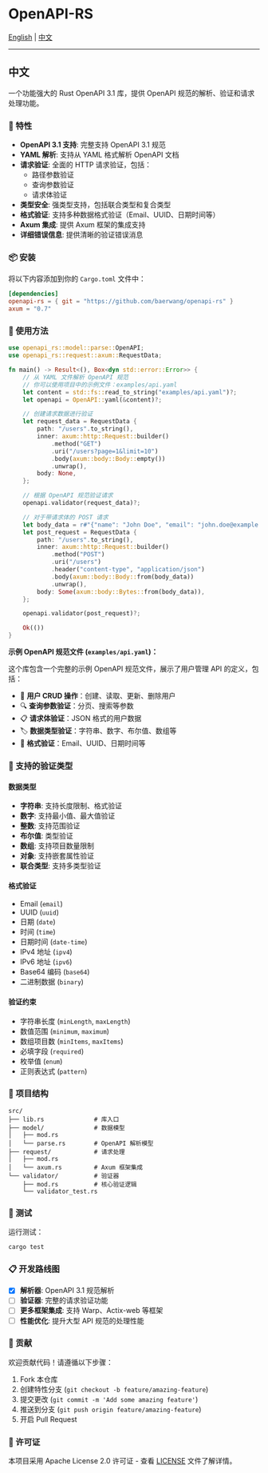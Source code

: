 # OpenAPI-RS

[English](README.md) | [中文](README-ZH.md)

---

## 中文

一个功能强大的 Rust OpenAPI 3.1 库，提供 OpenAPI 规范的解析、验证和请求处理功能。

### 🚀 特性

- **OpenAPI 3.1 支持**: 完整支持 OpenAPI 3.1 规范
- **YAML 解析**: 支持从 YAML 格式解析 OpenAPI 文档
- **请求验证**: 全面的 HTTP 请求验证，包括：
    - 路径参数验证
    - 查询参数验证
    - 请求体验证
- **类型安全**: 强类型支持，包括联合类型和复合类型
- **格式验证**: 支持多种数据格式验证（Email、UUID、日期时间等）
- **Axum 集成**: 提供 Axum 框架的集成支持
- **详细错误信息**: 提供清晰的验证错误消息

### 📦 安装

将以下内容添加到你的 `Cargo.toml` 文件中：

```toml
[dependencies]
openapi-rs = { git = "https://github.com/baerwang/openapi-rs" }
axum = "0.7"
```

### 🔧 使用方法

```rust
use openapi_rs::model::parse::OpenAPI;
use openapi_rs::request::axum::RequestData;

fn main() -> Result<(), Box<dyn std::error::Error>> {
    // 从 YAML 文件解析 OpenAPI 规范
    // 你可以使用项目中的示例文件：examples/api.yaml
    let content = std::fs::read_to_string("examples/api.yaml")?;
    let openapi = OpenAPI::yaml(&content)?;

    // 创建请求数据进行验证
    let request_data = RequestData {
        path: "/users".to_string(),
        inner: axum::http::Request::builder()
            .method("GET")
            .uri("/users?page=1&limit=10")
            .body(axum::body::Body::empty())
            .unwrap(),
        body: None,
    };

    // 根据 OpenAPI 规范验证请求
    openapi.validator(request_data)?;

    // 对于带请求体的 POST 请求
    let body_data = r#"{"name": "John Doe", "email": "john.doe@example.com", "age": 30}"#;
    let post_request = RequestData {
        path: "/users".to_string(),
        inner: axum::http::Request::builder()
            .method("POST")
            .uri("/users")
            .header("content-type", "application/json")
            .body(axum::body::Body::from(body_data))
            .unwrap(),
        body: Some(axum::body::Bytes::from(body_data)),
    };

    openapi.validator(post_request)?;

    Ok(())
}
```

**示例 OpenAPI 规范文件 (`examples/api.yaml`)：**

这个库包含一个完整的示例 OpenAPI 规范文件，展示了用户管理 API 的定义，包括：

- 📝 **用户 CRUD 操作**：创建、读取、更新、删除用户
- 🔍 **查询参数验证**：分页、搜索等参数
- 📋 **请求体验证**：JSON 格式的用户数据
- 🏷️ **数据类型验证**：字符串、数字、布尔值、数组等
- 📧 **格式验证**：Email、UUID、日期时间等

### 🎯 支持的验证类型

#### 数据类型

- **字符串**: 支持长度限制、格式验证
- **数字**: 支持最小值、最大值验证
- **整数**: 支持范围验证
- **布尔值**: 类型验证
- **数组**: 支持项目数量限制
- **对象**: 支持嵌套属性验证
- **联合类型**: 支持多类型验证

#### 格式验证

- Email (`email`)
- UUID (`uuid`)
- 日期 (`date`)
- 时间 (`time`)
- 日期时间 (`date-time`)
- IPv4 地址 (`ipv4`)
- IPv6 地址 (`ipv6`)
- Base64 编码 (`base64`)
- 二进制数据 (`binary`)

#### 验证约束

- 字符串长度 (`minLength`, `maxLength`)
- 数值范围 (`minimum`, `maximum`)
- 数组项目数 (`minItems`, `maxItems`)
- 必填字段 (`required`)
- 枚举值 (`enum`)
- 正则表达式 (`pattern`)

### 📁 项目结构

```
src/
├── lib.rs              # 库入口
├── model/              # 数据模型
│   ├── mod.rs
│   └── parse.rs        # OpenAPI 解析模型
├── request/            # 请求处理
│   ├── mod.rs
│   └── axum.rs         # Axum 框架集成
└── validator/          # 验证器
    ├── mod.rs          # 核心验证逻辑
    └── validator_test.rs
```

### 🧪 测试

运行测试：

```bash
cargo test
```

### 📋 开发路线图

- [x] **解析器**: OpenAPI 3.1 规范解析
- [ ] **验证器**: 完整的请求验证功能
- [ ] **更多框架集成**: 支持 Warp、Actix-web 等框架
- [ ] **性能优化**: 提升大型 API 规范的处理性能

### 🤝 贡献

欢迎贡献代码！请遵循以下步骤：

1. Fork 本仓库
2. 创建特性分支 (`git checkout -b feature/amazing-feature`)
3. 提交更改 (`git commit -m 'Add some amazing feature'`)
4. 推送到分支 (`git push origin feature/amazing-feature`)
5. 开启 Pull Request

### 📄 许可证

本项目采用 Apache License 2.0 许可证 - 查看 [LICENSE](LICENSE) 文件了解详情。
